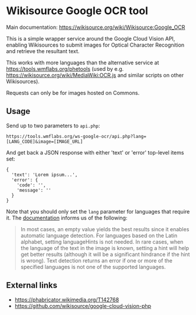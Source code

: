 Wikisource Google OCR tool
==========================

Main documentation: https://wikisource.org/wiki/Wikisource:Google_OCR

This is a simple wrapper service around the Google Cloud Vision API,
enabling Wikisources to submit images for Optical Character Recognition
and retrieve the resultant text.

This works with more languages than the alternative service at https://tools.wmflabs.org/phetools
(used by e.g. https://wikisource.org/wiki/MediaWiki:OCR.js and similar scripts
on other Wikisources).

Requests can only be for images hosted on Commons.

## Usage

Send up to two parameters to `api.php`:

    https://tools.wmflabs.org/ws-google-ocr/api.php?lang=[LANG_CODE]&image=[IMAGE_URL]

And get back a JSON response with either 'text' or 'error' top-level items set:

    {
      'text': 'Lorem ipsum...',
      'error': {
        'code': '',
        'message': ''
      }
    }

Note that you should only set the `lang` parameter for languages that require it.
The [documentation](https://cloud.google.com/vision/reference/rest/v1/images/annotate#imagecontext) informs us of the following:

> In most cases, an empty value yields the best results since it enables automatic language detection.
> For languages based on the Latin alphabet, setting languageHints is not needed.
> In rare cases, when the language of the text in the image is known, setting a hint will help get better results
> (although it will be a significant hindrance if the hint is wrong).
> Text detection returns an error if one or more of the specified languages is not one of the supported languages.

## External links

* https://phabricator.wikimedia.org/T142768
* https://github.com/wikisource/google-cloud-vision-php
